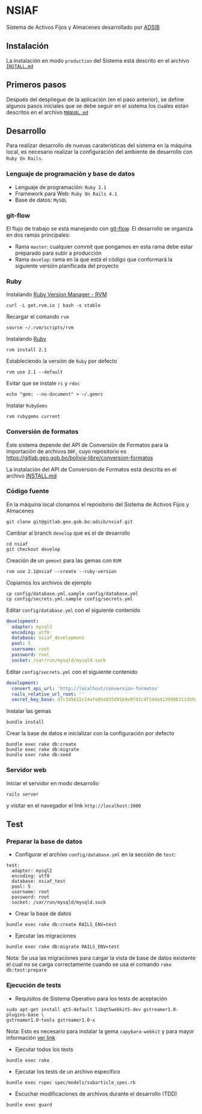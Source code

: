 # NSIAF

Sistema de Activos Fijos y Almacenes desarrollado por [ADSIB](http://adsib.gob.bo)

## Instalación

La instalación en modo `production` del Sistema está descrito en el archivo [`INSTALL.md`](INSTALL.md)

## Primeros pasos

Después del despliegue de la aplicación (en el paso anterior), se define algunos pasos iniciales que se debe seguir en el sistema los cuales están descritos en el archivo [`MANUAL.md`](MANUAL.md)

## Desarrollo

Para realizar desarrollo de nuevas caraterísticas del sistema en la máquina local, es necesario realizar la configuración del ambiente de desarrollo con `Ruby On Rails`.

### Lenguaje de programación y base de datos

* Lenguaje de programación: `Ruby 2.1`
* Framework para Web: `Ruby On Rails 4.1`
* Base de datos: `MySQL`

### git-flow

El flujo de trabajo se está manejando con [git-flow](https://github.com/nvie/gitflow). El desarrollo se organiza en dos ramas principales:

* Rama `master`: cualquier commit que pongamos en esta rama debe estar preparado para subir a producción
* Rama `develop`: rama en la que está el código que conformará la siguiente versión planificada del proyecto

### Ruby

Instalando [Ruby Version Manager - RVM](https://rvm.io/)

```console
curl -L get.rvm.io | bash -s stable
```

Recargar el comando `rvm`

```console
source ~/.rvm/scripts/rvm
```

Instalando [Ruby](https://www.ruby-lang.org/)

```console
rvm install 2.1
```

Estableciendo la versión de `Ruby` por defecto

```console
rvm use 2.1 --default
```

Evitar que se instale `ri` y `rdoc`

```console
echo "gem: --no-document" > ~/.gemrc
```

Instalar `RubyGems`

```console
rvm rubygems current
```

### Conversión de formatos

Éste sistema depende del API de Conversión de Formatos para la importación de archivos `DBF`, cuyo repositorio es https://gitlab.geo.gob.bo/bolivia-libre/conversion-formatos

La instalación del API de Conversión de Formatos está descrita en el archivo [INSTALL.md](https://gitlab.geo.gob.bo/bolivia-libre/conversion-formatos/blob/master/INSTALL.md)

### Código fuente

En la máquina local clonamos el repositorio del Sistema de Activos Fijos y Almacenes

```console
git clone git@gitlab.geo.gob.bo:adsib/nsiaf.git
```

Cambiar al branch `develop` que es el de desarrollo

```console
cd nsiaf
git checkout develop
```

Creación de un `gemset` para las gemas con `RVM`

```console
rvm use 2.1@nsiaf --create --ruby-version
```

Copiamos los archivos de ejemplo

```console
cp config/database.yml.sample config/database.yml
cp config/secrets.yml.sample config/secrets.yml
```

Editar `config/database.yml` con el siguiente contenido

```yaml
development:
  adapter: mysql2
  encoding: utf8
  database: nsiaf_development
  pool: 5
  username: root
  password: root
  socket: /var/run/mysqld/mysqld.sock
```

Editar `config/secrets.yml` con el siguiente contenido

```yaml
development:
  convert_api_url: 'http://localhost/conversion-formatos'
  rails_relative_url_root: ''
  secret_key_base: d7c345615c14afe85dd35d9169e9743c4f24de413990b3133b93865f1f5f490db6a3c1327e9a5af3fc845937a7f489bbda865a25caa424144580d2d106cb121c
```

Instalar las gemas

```console
bundle install
```

Crear la base de datos e inicializar con la configuración por defecto

```console
bundle exec rake db:create
bundle exec rake db:migrate
bundle exec rake db:seed
```

### Servidor web

Iniciar el servidor en modo desarrollo

```console
rails server
```

y visitar en el navegador el link `http://localhost:3000`

## Test

### Preparar la base de datos

* Configurar el archivo `config/database.yml` en la sección de `test`:

```
test:
  adapter: mysql2
  encoding: utf8
  database: nsiaf_test
  pool: 5
  username: root
  password: root
  socket: /var/run/mysqld/mysqld.sock
```

* Crear la base de datos

```console
bundle exec rake db:create RAILS_ENV=test
```

* Ejecutar las migraciones

```console
bundle exec rake db:migrate RAILS_ENV=test
```

Nota: Se usa las migraciones para cargar la vista de base de datos existente el
cual no se carga correctamente cuando se usa el comando `rake db:test:prepare`

### Ejecución de tests

* Requisitos de Sistema Operativo para los tests de aceptación

```console
sudo apt-get install qt5-default libqt5webkit5-dev gstreamer1.0-plugins-base \
gstreamer1.0-tools gstreamer1.0-x
```

Nota: Esto es necesario para instalar la gema `capybara-webkit` y para mayor
información [ver link](https://github.com/thoughtbot/capybara-webkit/wiki/Installing-Qt-and-compiling-capybara-webkit)

* Ejecutar todos los tests

```console
bundle exec rake
```

* Ejecutar los tests de un archivo específico

```console
bundle exec rspec spec/models/subarticle_spec.rb
```

* Escuchar modificaciones de archivos durante el desarrollo (TDD)

```console
bundle exec guard
```
